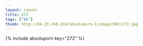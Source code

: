 ```yaml
--- 
layout: sieutv
title: 272
tags: ["0k"]
thumb: http://94.23.248.219/absoluporn-1/image/002/272.jpg
---
```

{% include absoluporn key="272" %} 
